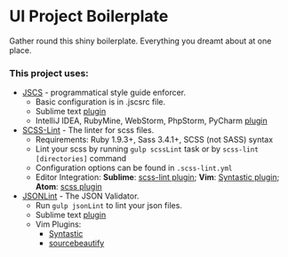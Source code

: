 # UI Project Boilerplate

Gather round this shiny boilerplate. Everything you dreamt about at one place.

### This project uses:
* [JSCS](http://jscs.info) - programmatical style guide enforcer.
  * Basic configuration is in .jscsrc file.
  * Sublime text [plugin](https://packagecontrol.io/packages/SublimeLinter-jscs)
  * IntelliJ IDEA, RubyMine, WebStorm, PhpStorm, PyCharm [plugin](https://github.com/idok/jscs-plugin)
* [SCSS-Lint](https://github.com/causes/scss-lint) - The linter for scss files.
  * Requirements: Ruby 1.9.3+, Sass 3.4.1+, SCSS (not SASS) syntax
  * Lint your scss by running ``gulp scssLint`` task or by ``scss-lint [directories]`` command
  * Configuration options can be found in ``.scss-lint.yml``
  * Editor Integration: **Sublime**: [scss-lint plugin](https://sublime.wbond.net/packages/SublimeLinter-contrib-scss-lint); **Vim**: [Syntastic plugin](https://github.com/scrooloose/syntastic); **Atom**: [scss plugin](https://atom.io/packages/linter-scss-lint)
* [JSONLint](http://jsonlint.com/) - The JSON Validator.
  * Run ``gulp jsonLint`` to lint your json files.
  * Sublime text [plugin](https://packagecontrol.io/packages/JSONLint)
  * Vim Plugins:
    * [Syntastic](http://www.vim.org/scripts/script.php?script_id=2736)
    * [sourcebeautify](http://www.vim.org/scripts/script.php?script_id=4079)
